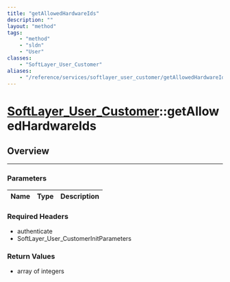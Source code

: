 ```yaml
---
title: "getAllowedHardwareIds"
description: ""
layout: "method"
tags:
    - "method"
    - "sldn"
    - "User"
classes:
    - "SoftLayer_User_Customer"
aliases:
    - "/reference/services/softlayer_user_customer/getAllowedHardwareIds"
---
```

# [SoftLayer_User_Customer](/reference/services/SoftLayer_User_Customer)::getAllowedHardwareIds





## Overview 


-----

### Parameters 
|Name | Type | Description |
| --- | --- | --- |


### Required Headers
* authenticate
* SoftLayer_User_CustomerInitParameters


### Return Values
* array of integers




